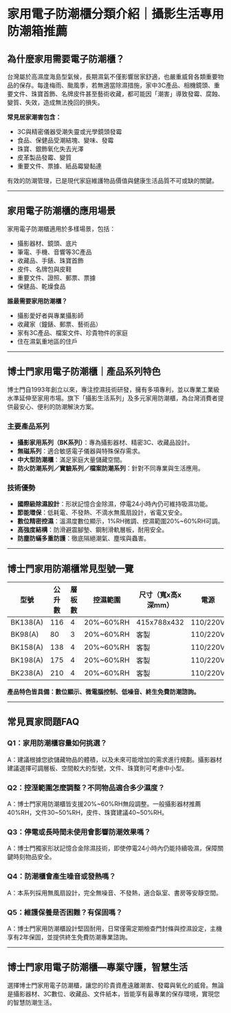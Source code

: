 # 家用電子防潮櫃分類介紹｜攝影生活專用防潮箱推薦

## 為什麼家用需要電子防潮櫃？

台灣屬於高濕度海島型氣候，長期濕氣不僅影響居家舒適，也嚴重威脅各類重要物品的保存。每逢梅雨、颱風季，若無適當除濕措施，家中3C產品、相機鏡頭、重要文件、珠寶首飾、名牌皮件甚至藝術收藏，都可能因「潮害」導致發霉、腐蝕、變質、失效，造成無法挽回的損失。

**常見居家潮害包含：**
- 3C與精密儀器受潮失靈或光學鏡頭發霉
- 食品、保健品受潮結塊、變味、發霉
- 珠寶、銀飾氧化失去光澤
- 皮革製品發霉、變質
- 重要文件、票據、紙品霉變黏連

有效的防潮管理，已是現代家庭維護物品價值與健康生活品質不可或缺的關鍵。

---

## 家用電子防潮櫃的應用場景

家用電子防潮櫃適用於多樣場景，包括：

- 攝影器材、鏡頭、底片
- 筆電、手機、音響等3C產品
- 收藏品、手錶、珠寶首飾
- 皮件、名牌包與皮鞋
- 重要文件、證照、郵票、票據
- 保健品、乾燥食品

**誰最需要家用防潮櫃？**
- 攝影愛好者與專業攝影師
- 收藏家（鐘錶、郵票、藝術品）
- 家有3C產品、檔案文件、珍貴物件的家庭
- 住在濕氣重地區的住戶

---

## 博士門家用電子防潮櫃｜產品系列特色

博士門自1993年創立以來，專注控濕技術研發，擁有多項專利，並以專業工業級水準延伸至家用市場。旗下「攝影生活系列」及多元家用防潮櫃，為台灣消費者提供最安心、便利的防潮解決方案。

### 主要產品系列
- **攝影家用系列（BK系列）**：專為攝影器材、精密3C、收藏品設計。
- **無磁系列**：適合敏感電子儀器與特殊保存需求。
- **中大型防潮櫃**：滿足家庭大量儲藏空間。
- **防火防潮系列／實驗系列／檔案防潮系列**：針對不同專業與生活應用。

### 技術優勢
- **國際級除濕設計**：形狀記憶合金除濕，停電24小時內仍可維持吸濕功能。
- **節能環保**：低耗電、不發熱、不滴水無風扇設計，省電又安全。
- **數位精密控濕**：溫濕度數位顯示，1%RH微調、控濕範圍20%~60%RH可調。
- **高強度結構**：防滑避震腳墊、鋼制滑軌層板，耐用安全。
- **防塵防蟎多重防護**：徹底隔絕潮氣、塵埃與蟲害。

---

## 博士門家用防潮櫃常見型號一覽

| 型號         | 公升數 | 層板數 | 控濕範圍      | 尺寸（寬x高x深mm）     | 電源     | 耗電量 |
|--------------|-------|-------|--------------|----------------------|----------|--------|
| BK138(A)     | 116   | 4     | 20%~60%RH    | 415x788x432          | 110/220V | 4W     |
| BK98(A)      | 80    | 3     | 20%~60%RH    | 客製                | 110/220V | 4W     |
| BK158(A)     | 138   | 4     | 20%~60%RH    | 客製                | 110/220V | 4W     |
| BK198(A)     | 175   | 4     | 20%~60%RH    | 客製                | 110/220V | 4W     |
| BK238(A)     | 210   | 4     | 20%~60%RH    | 客製                | 110/220V | 4W     |

**產品特色皆具備：數位顯示、微電腦控制、低噪音、終生免費防潮諮詢。**

---

## 常見買家問題FAQ

### Q1：家用防潮櫃容量如何挑選？
A：建議根據您欲儲藏物品的體積，以及未來可能增加的需求進行規劃。攝影器材建議選擇可調層板、空間較大的型號，文件、珠寶則可考慮中小型。

### Q2：控溼範圍怎麼調整？不同物品適合多少濕度？
A：博士門家用防潮櫃皆支援20%~60%RH無段調整。一般攝影器材推薦40%RH，文件30~50%RH，皮件、珠寶建議40~50%RH。

### Q3：停電或長時間未使用會影響防潮效果嗎？
A：博士門獨家形狀記憶合金除濕技術，即使停電24小時內仍能持續吸濕，保障關鍵時刻物品安全。

### Q4：防潮櫃會產生噪音或發熱嗎？
A：本系列採用無風扇設計，完全無噪音、不發熱，適合臥室、書房等安靜空間。

### Q5：維護保養是否困難？有保固嗎？
A：博士門家用防潮櫃設計堅固耐用，日常僅需定期檢查門封條與控濕設定，主機享有2年保固，並提供終生免費防潮專業諮詢。

---

## 博士門家用電子防潮櫃—專業守護，智慧生活

選擇博士門家用電子防潮櫃，讓您的珍貴資產遠離潮害、發霉與氧化的威脅。無論是攝影器材、3C數位、收藏品、文件紙本，皆能享有最專業的保存環境，實現您的智慧防潮生活。
